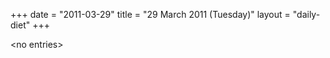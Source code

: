 +++
date = "2011-03-29"
title = "29 March 2011 (Tuesday)"
layout = "daily-diet"
+++

<p>&lt;no entries&gt;</p>